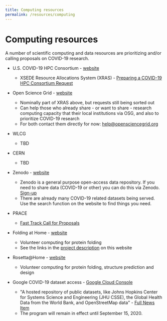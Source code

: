 ```yaml
---
title: Computing resources
permalink: /resources/computing
---
```


# Computing resources

  A number of scientific computing and data resources are prioritizing 
and/or calling proposals on COVID-19 research. 

  * U.S. COVID-19 HPC Consortium - [website](https://covid19-hpc-consortium.org/)
    * XSEDE Resource Allocations System (XRAS) - [Preparing a COVID-19 HPC Consortium Request](https://www.xsede.org/covid19-hpc-consortium)

  * Open Science Grid - [website](https://opensciencegrid.org/)
    * Nominally part of XRAS above, but requests still being sorted out
    * Can help those who already share - or want to share - research computing capacity that their local institutions via OSG, and also to prioritize COVID-19 research
    * For both contact them directly for now: [help@opensciencegrid.org](mailto:help@opensciencegrid.org)

  * WLCG
    * TBD

  * CERN
    * TBD

  * Zenodo - [website](https://zenodo.org/)
    * Zenodo is a general purpose open-access data repository. If you need to share data (COVID-19 or other) you can do this via Zenodo. [Sign-up](https://zenodo.org/signup/)
    * There are already many COVID-19 related datasets being served. Use the search function on the website to find things you need.
    

  * PRACE
    * [Fast Track Call for Proposals](https://prace-ri.eu/prace-support-to-mitigate-impact-of-covid-19-pandemic/)

  * Folding at Home - [website](https://foldingathome.org)
    * Volunteer computing for protein folding
    * See the links in the [project description](https://science-responds.org/projects/ds#fah) on this website

  * Rosetta@Home - [website](https://boinc.bakerlab.org)
    * Volunteer computing for protein folding, structure prediction and design

  * Google COVID-19 dataset access - [Google Cloud Console](https://console.cloud.google.com/marketplace/details/bigquery-public-datasets/covid19-public-data-program?_ga=2.25371005.-1523446672.1585631840)
    * "A hosted repository of public datasets, like Johns Hopkins Center for Systems Science and Engineering (JHU CSSE), the Global Health Data from the World Bank, and OpenStreetMap data" - [Full News Item](https://cloud.google.com/blog/products/data-analytics/free-public-datasets-for-covid19)
    * The program will remain in effect until September 15, 2020. 
